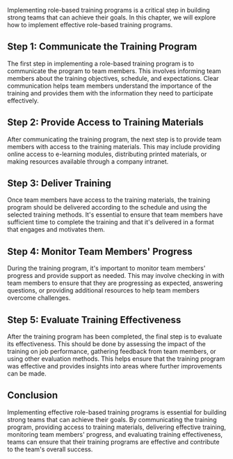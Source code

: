 

Implementing role-based training programs is a critical step in building strong teams that can achieve their goals. In this chapter, we will explore how to implement effective role-based training programs.

## Step 1: Communicate the Training Program

The first step in implementing a role-based training program is to communicate the program to team members. This involves informing team members about the training objectives, schedule, and expectations. Clear communication helps team members understand the importance of the training and provides them with the information they need to participate effectively.

## Step 2: Provide Access to Training Materials

After communicating the training program, the next step is to provide team members with access to the training materials. This may include providing online access to e-learning modules, distributing printed materials, or making resources available through a company intranet.

## Step 3: Deliver Training

Once team members have access to the training materials, the training program should be delivered according to the schedule and using the selected training methods. It's essential to ensure that team members have sufficient time to complete the training and that it's delivered in a format that engages and motivates them.

## Step 4: Monitor Team Members' Progress

During the training program, it's important to monitor team members' progress and provide support as needed. This may involve checking in with team members to ensure that they are progressing as expected, answering questions, or providing additional resources to help team members overcome challenges.

## Step 5: Evaluate Training Effectiveness

After the training program has been completed, the final step is to evaluate its effectiveness. This should be done by assessing the impact of the training on job performance, gathering feedback from team members, or using other evaluation methods. This helps ensure that the training program was effective and provides insights into areas where further improvements can be made.

## Conclusion

Implementing effective role-based training programs is essential for building strong teams that can achieve their goals. By communicating the training program, providing access to training materials, delivering effective training, monitoring team members' progress, and evaluating training effectiveness, teams can ensure that their training programs are effective and contribute to the team's overall success.
